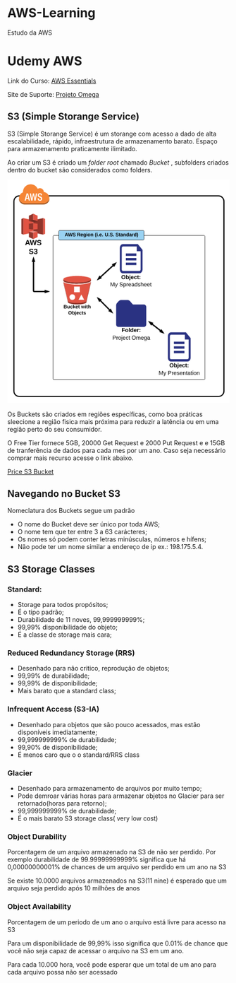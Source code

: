 # AWS-Learning

Estudo da AWS

# Udemy AWS

Link do Curso: [AWS Essentials](https://www.udemy.com/aws-essentials)

Site de Suporte: [Projeto Omega](https://www.lucidchart.com/documents/view/703f6119-4838-4bbb-bc7e-be2fb75e89e5/0) 

## S3 (Simple Storange Service)

S3 (Simple Storange Service) é um storange com acesso a dado de alta escalabilidade, rápido, infraestrutura de armazenamento barato. Espaço para armazenamento praticamente ilimitado.

Ao criar um S3 é criado um *folder root* chamado  *Bucket* , subfolders criados dentro do bucket são considerados como folders.

![Components & Struture S3](_images/S3_Structure_Bucket.png "Estrutura do S3")

Os Buckets são criados em regiões específicas, como boa práticas sleecione a região fisica mais próxima para reduzir a latência ou em uma região perto do seu consumidor.

O Free Tier fornece 5GB, 20000 Get Request e 2000 Put Request e e 15GB de tranferência de dados para cada mes por um ano. Caso seja necessário comprar mais recurso acesse o link abaixo.

[Price S3 Bucket](https://aws.amazon.com/s3/pricing/)


## Navegando no Bucket S3

Nomeclatura dos Buckets segue um padrão
+ O nome do Bucket deve ser único por toda AWS;
+ O nome tem que ter entre 3 a 63 carácteres;
+ Os nomes só podem conter letras minúsculas, números e hífens;
+ Não pode ter um nome similar a endereço de ip ex.: 198.175.5.4.

## S3 Storage Classes 

### Standard:
+ Storage para todos propósitos;
+ É o tipo padrão;
+ Durabilidade de 11 noves, 99,999999999%;
+ 99,99% disponibilidade do objeto;
+ É a classe de storage mais cara;
  
### Reduced Redundancy Storage (RRS)
+ Desenhado para não critico, reprodução de objetos;
+ 99,99% de durabilidade;
+ 99,99% de disponibilidade;
+ Mais barato que a standard class;

### Infrequent Access (S3-IA)
+ Desenhado para objetos que são pouco acessados, mas estão disponíveis imediatamente;
+ 99,999999999% de durabilidade;
+ 99,90% de disponibilidade;
+ É menos caro que o o standard/RRS class

### Glacier
+ Desenhado para armazenamento de arquivos por muito tempo;
+ Pode demroar várias horas para armazenar objetos no Glacier para ser retornado(horas para retorno);
+ 99,999999999% de durabilidade;
+ É o mais barato S3 storage class( very low cost)

### Object Durability
 
Porcentagem de um arquivo armazenado na S3 de não ser perdido. Por exemplo durabilidade de 99.99999999999% significa que há 0,00000000001% de chances de um arquivo ser perdido em um ano na S3

Se existe 10.0000 arquivos armazenados na S3(11 nine) é esperado que um arquivo seja perdido após 10 milhões de anos


### Object Availability

Porcentagem de um periodo de um ano o arquivo está livre para acesso na S3

Para um disponibilidade de 99,99% isso significa que 0.01% de chance que você não seja capaz de acessar o arquivo na S3 em um ano.

Para cada 10.000 hora, você pode esperar que um total de um ano para cada arquivo possa não ser acessado